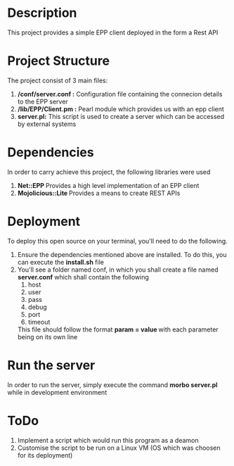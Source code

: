 # Description 
This project provides a simple EPP client deployed in the form a Rest API

# Project Structure
The project consist of 3 main files:
<ol> 
  <li><b>/conf/server.conf :</b> Configuration file containing the connecion details to the EPP server </li>
  <li><b>/lib/EPP/Client.pm :</b> Pearl module which provides us with an epp client </li>
  <li><b>server.pl:</b> This script is used to create a server which can be accessed by external systems</li>
</ol>

# Dependencies
In order to carry achieve this project, the following libraries were used

<ol>
  <li><b>Net::EPP </b> Provides a high level implementation of an EPP client</li> 
  <li><b>Mojolicious::Lite </b> Provides a means to create REST APIs </li>
</ol>

# Deployment
To deploy this open source on your terminal, you'll need to do the following.

<ol>
  <li>Ensure the dependencies mentioned above are installed. To do this, you can execute the <b>install.sh</b> file</li>
  <li>You'll see a folder named conf, in which you shall create a file named <b>server.conf</b> which shall contain the following
  <ol>
    <li>host</li>
    <li>user</li>
    <li>pass</li>
    <li>debug</li>
    <li>port</li>
    <li>timeout</li>
  </ol>
  This file should follow the format <b> param = value </b> with each parameter being on its own line
  </li>
</ol>

# Run the server
In order to run the server, simply execute the command <b> morbo server.pl </b> while in development environment

# ToDo
<ol>
  <li> Implement a script which would run this  program as a deamon</li>
  <li> Customise the script to be run on a Linux VM (OS which was choosen for its deployment)</li>
</ol>
